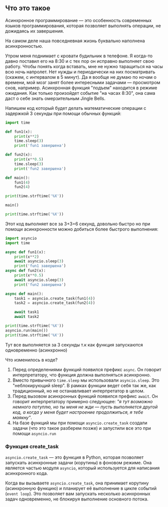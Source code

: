 ## Что это такое 
Асинхронное программирование — это особенность современных языков программирования, которая позволяет выполнять операции, не дожидаясь их завершения.

На самом деле наша повседневная жизнь буквально наполнена асинхронностью.

Утром меня поднимает с кровати будильник в телефоне. Я когда-то давно поставил его на 8:30 и с тех пор он исправно выполняет свою работу. Чтобы понять когда вставать, мне не нужно таращиться на часы всю ночь напролет. Нет нужды и периодически на них посматривать (скажем, с интервалом в 5 минут). Да я вообще не думаю по ночам о времени, мой мозг занят более интересными задачами — просмотром снов, например. Асинхронная функция "подъем" находится в режиме ожидания. Как только произойдет событие "на часах 8:30", она сама даст о себе знать омерзительным Jingle Bells.


 
Напишем код который будет делать математические операции с задержкой 3 секунды при помощи обычных функций:
```python
import time

def fun1(x):
    print(x**2)
    time.sleep(3)
    print('fun1 завершена')

def fun2(x):
    print(x**0.5)
    time.sleep(3)
    print('fun2 завершена')

def main():
    fun1(4)
    fun2(4)

print(time.strftime('%X'))

main()

print(time.strftime('%X'))
```
Этот код выполняет все за 3+3=6 секунд, довольно быстро но при помощи асинхронности можно добиться более быстрого выполнения:
```python
import asyncio
import time

async def fun1(x):
    print(x**2)
    await asyncio.sleep(3)
    print('fun1 завершена')
async def fun2(x):
    print(x**0.5)
    await asyncio.sleep(3)
    print('fun2 завершена')

async def main():
    task1 = asyncio.create_task(fun1(4))
    task2 = asyncio.create_task(fun2(4))

    await task1
    await task2

print(time.strftime('%X'))
asyncio.run(main())
print(time.strftime('%X'))
```
Тут все выполняется за 3 секунды т.к как функция запускаются одновременно (асинхронно)

Что изменилось в коде?
1. Перед определениями функций появился префикс `async`. Он говорит интерпретатору, что функция должна выполняться асинхронно.
2. Вместо привычного `time.sleep` мы использовали `asyncio.sleep`. Это "неблокирующий sleep". В рамках функции ведет себя так же, как традиционный, но не останавливает интерпретатор в целом.
3. Перед вызовом асинхронных функций появился префикс `await`. Он говорит интерпретатору примерно следующее: _"я тут возможно немного потуплю, но ты меня не жди — пусть выполняется другой код, а когда у меня будет настроение продолжиться, я тебе маякну"_.
4. На базе функций мы при помощи `asyncio.create_task` создали задачи (что это такое разберем позже) и запустили все это при помощи `asyncio.run`

###  Функция create_task
`asyncio.create_task` — это функция в Python, которая позволяет запускать асинхронные задачи (корутины) в фоновом режиме. Она является частью модуля `asyncio`, который используется для написания асинхронного кода.

Когда вы вызываете `asyncio.create_task`, она принимает корутину (асинхронную функцию) и планирует её выполнение в цикле событий (`event loop`). Это позволяет вам запускать несколько асинхронных задач одновременно, не блокируя выполнение основного потока.

